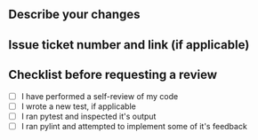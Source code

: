 ## Describe your changes

## Issue ticket number and link (if applicable)

## Checklist before requesting a review

- [ ] I have performed a self-review of my code
- [ ] I wrote a new test, if applicable
- [ ] I ran pytest and inspected it's output
- [ ] I ran pylint and attempted to implement some of it's feedback
